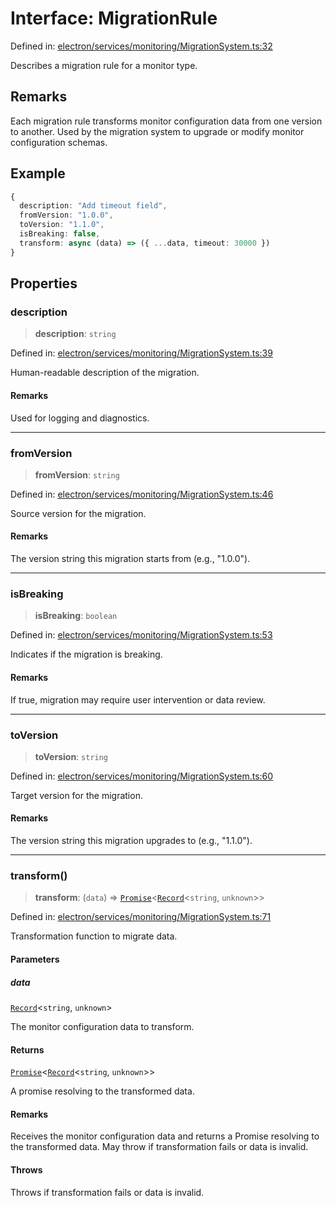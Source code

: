 # Interface: MigrationRule

Defined in: [electron/services/monitoring/MigrationSystem.ts:32](https://github.com/Nick2bad4u/Uptime-Watcher/blob/8a1973382d5fe14c52996ecda381894eb7ecd4a6/electron/services/monitoring/MigrationSystem.ts#L32)

Describes a migration rule for a monitor type.

## Remarks

Each migration rule transforms monitor configuration data from one version to another. Used by the migration system to upgrade or modify monitor configuration schemas.

## Example

```typescript
{
  description: "Add timeout field",
  fromVersion: "1.0.0",
  toVersion: "1.1.0",
  isBreaking: false,
  transform: async (data) => ({ ...data, timeout: 30000 })
}
```

## Properties

### description

> **description**: `string`

Defined in: [electron/services/monitoring/MigrationSystem.ts:39](https://github.com/Nick2bad4u/Uptime-Watcher/blob/8a1973382d5fe14c52996ecda381894eb7ecd4a6/electron/services/monitoring/MigrationSystem.ts#L39)

Human-readable description of the migration.

#### Remarks

Used for logging and diagnostics.

***

### fromVersion

> **fromVersion**: `string`

Defined in: [electron/services/monitoring/MigrationSystem.ts:46](https://github.com/Nick2bad4u/Uptime-Watcher/blob/8a1973382d5fe14c52996ecda381894eb7ecd4a6/electron/services/monitoring/MigrationSystem.ts#L46)

Source version for the migration.

#### Remarks

The version string this migration starts from (e.g., "1.0.0").

***

### isBreaking

> **isBreaking**: `boolean`

Defined in: [electron/services/monitoring/MigrationSystem.ts:53](https://github.com/Nick2bad4u/Uptime-Watcher/blob/8a1973382d5fe14c52996ecda381894eb7ecd4a6/electron/services/monitoring/MigrationSystem.ts#L53)

Indicates if the migration is breaking.

#### Remarks

If true, migration may require user intervention or data review.

***

### toVersion

> **toVersion**: `string`

Defined in: [electron/services/monitoring/MigrationSystem.ts:60](https://github.com/Nick2bad4u/Uptime-Watcher/blob/8a1973382d5fe14c52996ecda381894eb7ecd4a6/electron/services/monitoring/MigrationSystem.ts#L60)

Target version for the migration.

#### Remarks

The version string this migration upgrades to (e.g., "1.1.0").

***

### transform()

> **transform**: (`data`) => [`Promise`](https://developer.mozilla.org/docs/Web/JavaScript/Reference/Global_Objects/Promise)\<[`Record`](https://www.typescriptlang.org/docs/handbook/utility-types.html#recordkeys-type)\<`string`, `unknown`\>\>

Defined in: [electron/services/monitoring/MigrationSystem.ts:71](https://github.com/Nick2bad4u/Uptime-Watcher/blob/8a1973382d5fe14c52996ecda381894eb7ecd4a6/electron/services/monitoring/MigrationSystem.ts#L71)

Transformation function to migrate data.

#### Parameters

##### data

[`Record`](https://www.typescriptlang.org/docs/handbook/utility-types.html#recordkeys-type)\<`string`, `unknown`\>

The monitor configuration data to transform.

#### Returns

[`Promise`](https://developer.mozilla.org/docs/Web/JavaScript/Reference/Global_Objects/Promise)\<[`Record`](https://www.typescriptlang.org/docs/handbook/utility-types.html#recordkeys-type)\<`string`, `unknown`\>\>

A promise resolving to the transformed data.

#### Remarks

Receives the monitor configuration data and returns a Promise resolving to the transformed data. May throw if transformation fails or data is invalid.

#### Throws

Throws if transformation fails or data is invalid.
